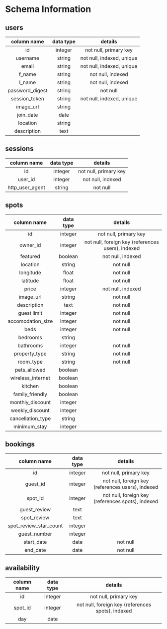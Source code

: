# Schema Information

## users
column name | data type | details
:---:|:---:|:---:
id | integer | not null, primary key
username | string | not null, indexed, unique
email | string | not null, indexed, unique
f_name | string | not null, indexed
l_name | string | not null, indexed
password_digest | string | not null
session_token | string | not null, indexed, unique
image_url | string
join_date | date
location | string
description | text

## sessions
column name | data type | details
:---:|:---:|:---:
id | integer | not null, primary key
user_id | integer | not null, indexed
http_user_agent | string | not null

## spots
column name | data type | details
:---:|:---:|:---:
id | integer | not null, primary key
owner_id | integer | not null, foreign key (references users), indexed
featured | boolean | not null, indexed
location | string | not null
longitude | float | not null
latitude | float | not null
price | integer | not null, indexed
image_url | string | not null
description | text | not null
guest limit | integer | not null
accomodation_size | integer | not null
beds | integer | not null
bedrooms | string
bathrooms | integer | not null
property_type | string | not null
room_type | string | not null
pets_allowed | boolean |
wireless_internet | boolean
kitchen | boolean
family_friendly | boolean
monthly_discount | integer
weekly_discount | integer
cancellation_type | string
minimum_stay | integer

## bookings
column name | data type | details
:---:|:---:|:---:
id | integer | not null, primary key
guest_id | integer | not null, foreign key (references users), indexed
spot_id | integer | not null, foreign key (references spots), indexed
guest_review | text
spot_review | text
spot_review_star_count | integer
guest_number | integer
start_date | date | not null
end_date | date | not null

## availability
column name | data type | details
:---:|:---:|:---:
id | integer | not null, primary key
spot_id | integer | not null, foreign key (references spots), indexed
day | date
